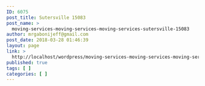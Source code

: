 ```yaml
---
ID: 6075
post_title: Sutersville 15083
post_name: >
  moving-services-moving-services-moving-services-sutersville-15083
author: mrgabonijeff@gmail.com
post_date: 2018-03-28 01:46:39
layout: page
link: >
  http://localhost/wordpress/moving-services-moving-services-moving-services-sutersville-15083/
published: true
tags: [ ]
categories: [ ]
---
```

